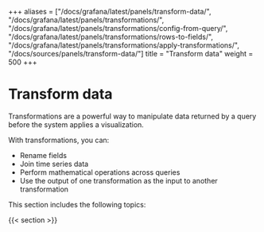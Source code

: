 +++
aliases = ["/docs/grafana/latest/panels/transform-data/", "/docs/grafana/latest/panels/transformations/", "/docs/grafana/latest/panels/transformations/config-from-query/", "/docs/grafana/latest/panels/transformations/rows-to-fields/", "/docs/grafana/latest/panels/transformations/apply-transformations/", "/docs/sources/panels/transform-data/"]
title = "Transform data"
weight = 500
+++

# Transform data

Transformations are a powerful way to manipulate data returned by a query before the system applies a visualization.

With transformations, you can:

- Rename fields
- Join time series data
- Perform mathematical operations across queries
- Use the output of one transformation as the input to another transformation

This section includes the following topics:

{{< section >}}
